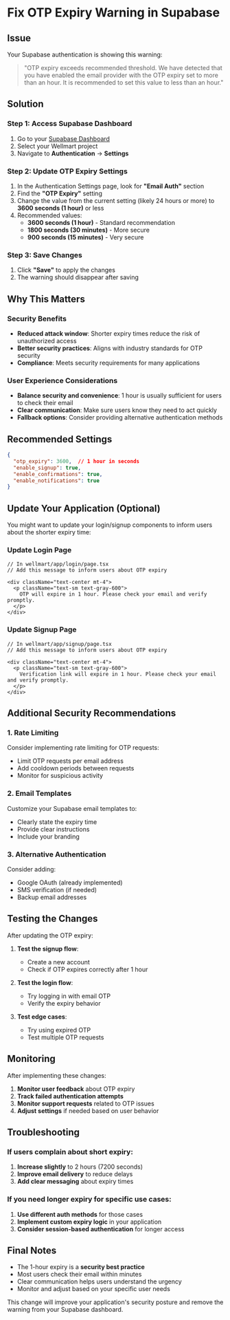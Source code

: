 # Fix OTP Expiry Warning in Supabase

## Issue
Your Supabase authentication is showing this warning:
> "OTP expiry exceeds recommended threshold. We have detected that you have enabled the email provider with the OTP expiry set to more than an hour. It is recommended to set this value to less than an hour."

## Solution

### Step 1: Access Supabase Dashboard
1. Go to your [Supabase Dashboard](https://supabase.com/dashboard)
2. Select your Wellmart project
3. Navigate to **Authentication** → **Settings**

### Step 2: Update OTP Expiry Settings
1. In the Authentication Settings page, look for **"Email Auth"** section
2. Find the **"OTP Expiry"** setting
3. Change the value from the current setting (likely 24 hours or more) to **3600 seconds (1 hour)** or less
4. Recommended values:
   - **3600 seconds (1 hour)** - Standard recommendation
   - **1800 seconds (30 minutes)** - More secure
   - **900 seconds (15 minutes)** - Very secure

### Step 3: Save Changes
1. Click **"Save"** to apply the changes
2. The warning should disappear after saving

## Why This Matters

### Security Benefits
- **Reduced attack window**: Shorter expiry times reduce the risk of unauthorized access
- **Better security practices**: Aligns with industry standards for OTP security
- **Compliance**: Meets security requirements for many applications

### User Experience Considerations
- **Balance security and convenience**: 1 hour is usually sufficient for users to check their email
- **Clear communication**: Make sure users know they need to act quickly
- **Fallback options**: Consider providing alternative authentication methods

## Recommended Settings

```json
{
  "otp_expiry": 3600,  // 1 hour in seconds
  "enable_signup": true,
  "enable_confirmations": true,
  "enable_notifications": true
}
```

## Update Your Application (Optional)

You might want to update your login/signup components to inform users about the shorter expiry time:

### Update Login Page
```tsx
// In wellmart/app/login/page.tsx
// Add this message to inform users about OTP expiry

<div className="text-center mt-4">
  <p className="text-sm text-gray-600">
    OTP will expire in 1 hour. Please check your email and verify promptly.
  </p>
</div>
```

### Update Signup Page
```tsx
// In wellmart/app/signup/page.tsx
// Add this message to inform users about OTP expiry

<div className="text-center mt-4">
  <p className="text-sm text-gray-600">
    Verification link will expire in 1 hour. Please check your email and verify promptly.
  </p>
</div>
```

## Additional Security Recommendations

### 1. Rate Limiting
Consider implementing rate limiting for OTP requests:
- Limit OTP requests per email address
- Add cooldown periods between requests
- Monitor for suspicious activity

### 2. Email Templates
Customize your Supabase email templates to:
- Clearly state the expiry time
- Provide clear instructions
- Include your branding

### 3. Alternative Authentication
Consider adding:
- Google OAuth (already implemented)
- SMS verification (if needed)
- Backup email addresses

## Testing the Changes

After updating the OTP expiry:

1. **Test the signup flow**:
   - Create a new account
   - Check if OTP expires correctly after 1 hour

2. **Test the login flow**:
   - Try logging in with email OTP
   - Verify the expiry behavior

3. **Test edge cases**:
   - Try using expired OTP
   - Test multiple OTP requests

## Monitoring

After implementing these changes:

1. **Monitor user feedback** about OTP expiry
2. **Track failed authentication attempts**
3. **Monitor support requests** related to OTP issues
4. **Adjust settings** if needed based on user behavior

## Troubleshooting

### If users complain about short expiry:
1. **Increase slightly** to 2 hours (7200 seconds)
2. **Improve email delivery** to reduce delays
3. **Add clear messaging** about expiry times

### If you need longer expiry for specific use cases:
1. **Use different auth methods** for those cases
2. **Implement custom expiry logic** in your application
3. **Consider session-based authentication** for longer access

## Final Notes

- The 1-hour expiry is a **security best practice**
- Most users check their email within minutes
- Clear communication helps users understand the urgency
- Monitor and adjust based on your specific user needs

This change will improve your application's security posture and remove the warning from your Supabase dashboard. 